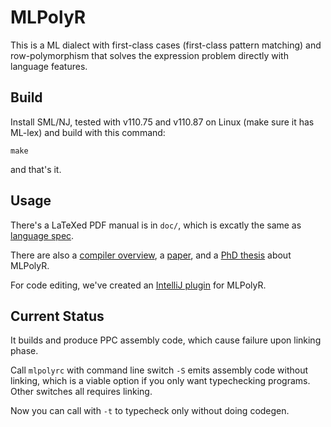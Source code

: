 # MLPolyR

This is a ML dialect with first-class cases (first-class pattern matching) and row-polymorphism
that solves the expression problem directly with language features.

## Build

Install SML/NJ, tested with v110.75 and v110.87 on Linux (make sure it has ML-lex)
and build with this command:

```
make
```

and that's it.

## Usage

There's a LaTeXed PDF manual is in `doc/`, which is excatly the same as [language spec][spec].

There are also a [compiler overview][c--], a [paper][fc-c], and a [PhD thesis][tse] about MLPolyR.

 [spec]: https://people.cs.uchicago.edu/~blume/classes/spr2005/cmsc22620/docs/langspec.pdf
 [c--]: http://citeseerx.ist.psu.edu/viewdoc/download?doi=10.1.1.210.2810&rep=rep1&type=pdf
 [tse]: https://arxiv.org/abs/0910.2654
 [fc-c]: https://people.cs.uchicago.edu/~blume/papers/icfp06.pdf

For code editing, we've created an [IntelliJ plugin][ij-p] for MLPolyR.

 [ij-p]: https://github.com/owo-lang/intellij-dtlc

## Current Status

It builds and produce PPC assembly code, which cause failure upon linking phase.

Call `mlpolyrc` with command line switch `-S` emits assembly code without linking, which is a viable option if you
only want typechecking programs. Other switches all requires linking.

Now you can call with `-t` to typecheck only without doing codegen.

